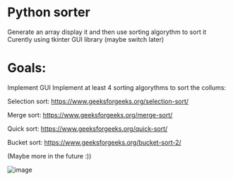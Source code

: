 # Python sorter
Generate an array display it and then use sorting algorythm to sort it
Curently using tkinter GUI library (maybe switch later)
# Goals:
Implement GUI
Implement at least 4 sorting algorythms to sort the collums:

Selection sort: https://www.geeksforgeeks.org/selection-sort/ 

Merge sort: https://www.geeksforgeeks.org/merge-sort/

Quick sort: https://www.geeksforgeeks.org/quick-sort/

Bucket sort: https://www.geeksforgeeks.org/bucket-sort-2/

(Maybe more in the future :))


![image](https://user-images.githubusercontent.com/107749872/175829455-a3a77473-f1e8-4fc1-a0c8-4f73eedf5055.png)
